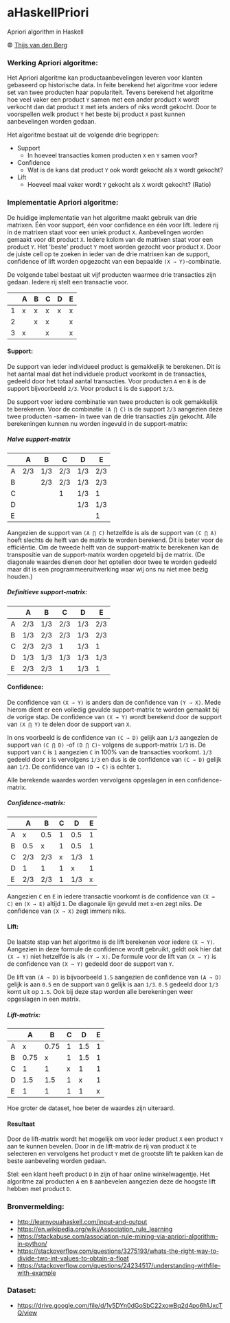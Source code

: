 # aHaskellPriori
Apriori algorithm in Haskell

© [Thijs van den Berg](https://github.com/Denbergvanthijs/)

### Werking Apriori algoritme:
Het Apriori algoritme kan productaanbevelingen leveren voor klanten gebaseerd op 
historische data. In feite berekend het algoritme voor iedere set van 
twee producten haar populariteit. Tevens berekend het algoritme hoe veel vaker een product `Y` samen 
met een ander product `X` wordt verkocht dan dat product `X` met iets anders of niks wordt gekocht.
Door te voorspellen welk product `Y` het beste bij product `X` past kunnen aanbevelingen worden gedaan.

Het algoritme bestaat uit de volgende drie begrippen:
- Support
    - In hoeveel transacties komen producten `X` en `Y` samen voor?
- Confidence
    - Wat is de kans dat product `Y` ook wordt gekocht als `X` wordt gekocht?
- Lift
    - Hoeveel maal vaker wordt `Y` gekocht als `X` wordt gekocht? (Ratio)

### Implementatie Apriori algoritme:
De huidige implementatie van het algoritme maakt gebruik van drie matrixen. Één voor support, één voor
confidence en één voor lift. Iedere rij in de matrixen staat voor een uniek product `X`. 
Aanbevelingen worden gemaakt voor dit product `X`. Iedere kolom van de matrixen staat voor een
product `Y`. Het 'beste' product `Y` moet worden gezocht voor product `X`. Door de juiste cell
op te zoeken in ieder van de drie matrixen kan de support, confidence of lift worden opgezocht
van een bepaalde `(X → Y)`-combinatie.

De volgende tabel bestaat uit vijf producten waarmee drie transacties zijn gedaan. Iedere rij stelt
een transactie voor.

|   | A | B | C | D | E |
|---|---|---|---|---|---|
| 1 | x | x | x | x | x |
| 2 |   | x | x |   | x |
| 3 | x |   | x |   | x |

#### Support:
De support van ieder individueel product is gemakkelijk te berekenen. Dit is het aantal maal dat het
individuele product voorkomt in de transacties, gedeeld door het totaal aantal transacties. Voor 
producten `A` en `B` is de support bijvoorbeeld `2/3`. Voor product `E` is de support `3/3`.

De support voor iedere combinatie van twee producten is ook gemakkelijk te berekenen. Voor de combinatie
 `(A ⋂ C)` is de support `2/3` aangezien deze twee producten -samen- in twee van de drie transacties zijn
 gekocht. Alle berekeningen kunnen nu worden ingevuld in de support-matrix:

##### Halve support-matrix
|   |  A  |  B  |  C  |  D  |  E  |
|---|-----|-----|-----|-----|-----|
| A | 2/3 | 1/3 | 2/3 | 1/3 | 2/3 |
| B |     | 2/3 | 2/3 | 1/3 | 2/3 |
| C |     |     |  1  | 1/3 |  1  |
| D |     |     |     | 1/3 | 1/3 |
| E |     |     |     |     |  1  |

Aangezien de support van  `(A ⋂ C)` hetzelfde is als de support van `(C ⋂ A)` hoeft slechts de helft
van de matrix te worden berekend. Dit is beter voor de efficiëntie. Om de tweede helft van de
support-matrix te berekenen kan de transpositie van de support-matrix worden opgeteld bij de matrix.
(De diagonale waardes dienen door het optellen door twee te worden gedeeld maar dit is een 
programmeeruitwerking waar wij ons nu niet mee bezig houden.)

##### Definitieve support-matrix:

|   |  A  |  B  |  C  |  D  |  E  |
|---|-----|-----|-----|-----|-----|
| A | 2/3 | 1/3 | 2/3 | 1/3 | 2/3 |
| B | 1/3 | 2/3 | 2/3 | 1/3 | 2/3 |
| C | 2/3 | 2/3 |  1  | 1/3 |  1  |
| D | 1/3 | 1/3 | 1/3 | 1/3 | 1/3 |
| E | 2/3 | 2/3 |  1  | 1/3 |  1  |

#### Confidence:
De confidence van `(X → Y)` is anders dan de confidence van `(Y → X)`. Mede hierom dient er een volledig gevulde
support-matrix te worden gemaakt bij de vorige stap. De confidence van `(X → Y)` wordt berekend door de support van 
`(X ⋂ Y)` te delen door de support van `X`.

In ons voorbeeld is de confidence van `(C → D)` gelijk aan `1/3` aangezien de support van `(C ⋂ D)` -of `(D ⋂ C)`-
volgens de support-matrix `1/3` is. De support van `C` is `1` aangezien `C` in 100% van de transacties voorkomt.
`1/3` gedeeld door `1` is vervolgens `1/3` en dus is de confidence van `(C → D)` gelijk aan `1/3`.
De confidence van `(D → C)` is echter `1`.

Alle berekende waardes worden vervolgens opgeslagen in een confidence-matrix.

##### Confidence-matrix:

|   |  A  |  B  | C |  D  | E |
|---|-----|-----|---|-----|---|
| A |  x  | 0.5 | 1 | 0.5 | 1 |
| B | 0.5 |  x  | 1 | 0.5 | 1 |
| C | 2/3 | 2/3 | x | 1/3 | 1 |
| D |  1  |  1  | 1 |  x  | 1 |
| E | 2/3 | 2/3 | 1 | 1/3 | x |

Aangezien `C` en `E` in iedere transactie voorkomt is de confidence van `(X → C)` en `(X → E)` altijd `1`.
De diagonale lijn gevuld met x-en zegt niks. De confidence van `(X → X)` zegt immers niks.

#### Lift:
De laatste stap van het algoritme is de lift berekenen voor iedere `(X → Y)`. Aangezien in deze formule de confidence
wordt gebruikt, geldt ook hier dat `(X → Y)` niet hetzelfde is als `(Y → X)`. De formule voor de lift van `(X → Y)`
is de confidence van `(X → Y)` gedeeld door de support van `Y`.

De lift van `(A → D)` is bijvoorbeeld `1.5` aangezien de confidence van `(A → D)` gelijk is aan `0.5` en de support
van `D` gelijk is aan `1/3`. `0.5` gedeeld door `1/3` komt uit op `1.5`. Ook bij deze stap worden alle berekeningen
weer opgeslagen in een matrix.

##### Lift-matrix:
 
|   |   A  |   B  | C |  D  | E |
|---|------|------|---|-----|---|
| A |   x  | 0.75 | 1 | 1.5 | 1 |
| B | 0.75 |   x  | 1 | 1.5 | 1 |
| C |   1  |   1  | x |  1  | 1 |
| D |  1.5 | 1.5  | 1 |  x  | 1 |
| E |   1  |   1  | 1 |  1  | x |

Hoe groter de dataset, hoe beter de waardes zijn uiteraard.

#### Resultaat
Door de lift-matrix wordt het mogelijk om voor ieder product `X` een product `Y` aan te kunnen bevelen. Door in de
lift-matrix de rij van product `X` te selecteren en vervolgens het product `Y` met de grootste lift te pakken
kan de beste aanbeveling worden gedaan.

Stel: een klant heeft product `D` in zijn of haar online winkelwagentje. Het algoritme zal producten `A` en `B`
aanbevelen aangezien deze de hoogste lift hebben met product `D`.

### Bronvermelding:
- http://learnyouahaskell.com/input-and-output
- https://en.wikipedia.org/wiki/Association_rule_learning
- https://stackabuse.com/association-rule-mining-via-apriori-algorithm-in-python/
- https://stackoverflow.com/questions/3275193/whats-the-right-way-to-divide-two-int-values-to-obtain-a-float
- https://stackoverflow.com/questions/24234517/understanding-withfile-with-example

### Dataset:
- https://drive.google.com/file/d/1y5DYn0dGoSbC22xowBq2d4po6h1JxcTQ/view
